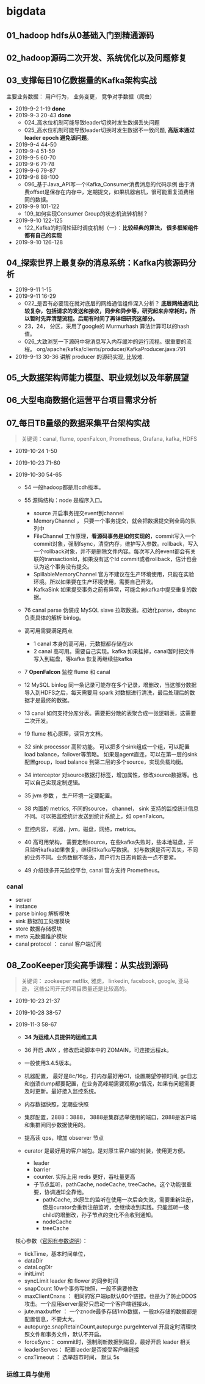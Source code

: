 
# bigdata

## 01_hadoop hdfs从0基础入门到精通源码

## 02_hadoop源码二次开发、系统优化以及问题修复

## 03_支撑每日10亿数据量的Kafka架构实战 
主要业务数据： 用户行为， 业务变更， 竞争对手数据（爬虫）

- 2019-9-2 1-19 **done**
- 2019-9-3 20-43 **done**
  - 024_高水位机制可能导致leader切换时发生数据丢失问题
  - 025_高水位机制可能导致leader切换时发生数据不一致问题, **高版本通过 leader epoch 避免该问题**。
- 2019-9-4 44-50
- 2019-9-4 51-59
- 2019-9-5 60-70
- 2019-9-6 71-78
- 2019-9-6 79-87
- 2019-9-8 88-100
  - 096_基于Java_API写一个Kafka_Consumer消费消息的代码示例 由于消费offset是保存在内存中，定期提交，如果机器宕机，很可能重复消费相同的数据。
- 2019-9-9 101-122
  - 109_如何实现Consumer Group的状态机流转机制？
- 2019-9-10 122-125
  - 122_Kafka的时间轮延时调度机制（一）：**比较经典的算法， 很多框架组件都有自己的实现**
- 2019-9-10 126-128
## 04_探索世界上最复杂的消息系统：Kafka内核源码分析
- 2019-9-11 1-15
- 2019-9-11 16-29
  - 022_是否有必要现在就对底层的网络通信组件深入分析？ **底层网络通讯比较复杂，包括请求的发送和接收，同步和异步等，研究起来非常耗时。所以暂时先弄清楚流程。后期有时间了再详细研究这部分。**
  - 23，24， 分区，采用了google的 Murmurhash 算法计算可以的hash值。
  - 026_大致浏览一下源码中将消息写入内存缓冲的运行流程。很重要的流程。
  org/apache/kafka/clients/producer/KafkaProducer.java:791
- 2019-9-13 30-36 讲解 producer 的源码实现, 比较难.


## 05_大数据架构师能力模型、职业规划以及年薪展望

## 06_大型电商数据化运营平台项目需求分析

## 07_每日TB量级的数据采集平台架构实战
> 关键词：canal, flume, openFalcon, Prometheus, Grafana, kafka, HDFS
- 2019-10-24 1-50
- 2019-10-23 71-80
- 2019-10-30 54-65
   
  - 54 一般hadoop都是用cdh版本。
  - 55 源码结构：node 是程序入口。 
    - source 开启事务提交event到channel
    - MemoryChannel ， 只要一个事务提交，就会把数据提交到全局的队列中
    - FileChannel 工作原理，**看源码事务是如何实现的**，commit写入一个commit对象，强制fsync，清空内存，维护写入参数。rollback，写入一个rollback对象，并不是删除文件内容。每次写入的event都会有关联的transactionId，如果没有这个Id commit或者rollback，估计也会认为这个事务没有提交。
    - SpillableMemoryChannel  官方不建议在生产环境使用，只能在实验环境。所以如果要在生产环境使用，需要自己开发。
    - KafkaSink 如果提交事务之前有异常，可能会向kafka中提交重复的数据。
    
  - 76 canal parse 伪装成 MySQL slave 拉取数据。初始化parse，dbsync负责具体的解析 binlog。
  - 高可用需要满足两点
    - 1 canal 本身的高可用，元数据都存储在zk
    - 2 canal 高可用。需要自己实现。kafka 如果挂掉，canal暂时把文件写入到磁盘，等kafka 恢复再继续些kafka 
  - 7 **OpenFalcon** 监控 flume 和 canal 
  - 12 MySQL binlog 同一条记录可能存在多个记录，增删改，当这部分数据导入到HDFS之后，每天需要用 spark 对数据进行清洗，最后处理后的数据才是最终的数据。
  - 13 canal 如何支持分库分表。需要把分散的表聚合成一张逻辑表，这需要二次开发。 
  - 19 flume 核心原理，读官方文档。
  - 32 sink processor 高阶功能。
                      可以把多个sink组成一个组，可以配置load balance，failover等策略。
                      如果是agent直连，可以在第一层的sink配置group，load balance 到第二层的多个source，实现负载均衡。
  - 34 interceptor 对source数据打标签，增加属性，修改source数据等。也可以自己实现定制逻辑。
  - 35 jvm 参数 ， 生产环境一定要配置。
  - 38 内置的 metrics, 不同的source， channel， sink 支持的监控统计信息不同。可以把监控统计发送到统计系统上，如 openFalcon。
  - 监控内容， 机器，jvm，磁盘，网络，metrics。
  - 40 高可用架构， 需要定制source，在些kafka失败时，些本地磁盘，并且监听kafka如果恢复，继续往kafka写数据。
       对与数据是否可丢失，不同的业务不同。业务数据不能丢，用户行为日志肯能丢一点不要紧。
  - 49 介绍很多开元监控平台, canal 官方支持 Prometheus。
  
### canal
- server
- instance 
- parse binlog 解析模块
- sink 数据加工处理模块
- store 数据存储模块
- meta 元数据维护模块
- canal protocol ： canal 客户端订阅 

## 08_ZooKeeper顶尖高手课程：从实战到源码
> 关键词： zookeeper
>  netflix, 雅虎， linkedin, facebook, google, 亚马逊， 这些公司开元的项目质量还是比较高的。

- 2019-10-23 21-37
- 2019-10-28 38-57
- 2019-11-3  58-67

  - **34 为运维人员提供的运维工具**
  - 36 开启 JMX ，修改启动脚本中的 ZOMAIN，可连接远程zk。 
  
  - 一般使用3.4.5版本。 
  - 机器配置， 最好是8c/16g，打内存最好用G1，设置期望停顿时间, gc日志和崩溃dump都要配置，在业务高峰期需要观察gc情况，如果有问题需要及时更新。最好接入监控系统。
  - 内存数据快照，定期些快照
  - 集群配置，2888：3888， 3888是集群选举使用的端口，2888是客户端和集群间同步数据使用的。
  - 提高读 qps，增加 observer 节点 
  - curator 是最好用的客户端包。是对原生客户端的封装，使用更方便。
    - leader
    - barrier
    - counter. 实际上用 redis 更好，吞吐量更高
    - 子节点监听，pathCache, nodeCache, treeCache。这个功能很重要，协调通知全靠他。
      - pathCache, zk原生的监听在使用一次后会失效，需要重新注册，但是curator会重新注册监听，会继续收到实践。只能监听一级child的增删改，孙子节点的变化不会收到通知。
      - nodeCache
      - treeCache
    
  核心参数（[官网有参数说明](http://zookeeper.apache.org/doc/r3.5.6/zookeeperAdmin.html)）：
  - tickTime，基本时间单位，
  - dataDir
  - dataLogDIr
  - initLimit 
  - syncLimit leader 和 flower 的同步时间
  - snapCount 10w个事务写快照，一般不需要修改
  - maxClientCnxns ： 相同的客户端ip默认60个链接。也是为了防止DDOS攻击。一个应用server最好只启动一个客户端链接zk，
  - jute.maxbuffer ： 一个znode最多存储1mb数据，一般zk存储的数据都是配置信息，不要太大。
  - autopurge.snapRetainCount,autopurge.purgeInterval 开启定时清理快照文件和事务文件，默认不开启。
  - forceSync： commit时，强制刷新数据到磁盘，最好开启
  leader 相关
  - leaderServes： 配置laeder是否接受客户端链接
  - cnxTimeout ： 选举超市时间， 默认 5s
  
### 运维工具与使用  